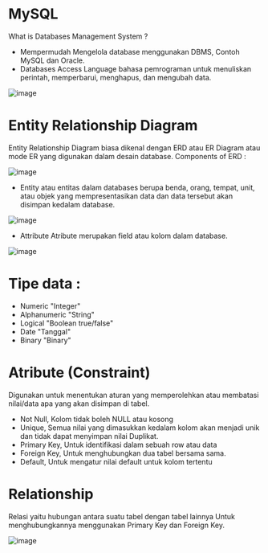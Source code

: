 # MySQL
What is Databases Management System ?
- Mempermudah Mengelola database menggunakan DBMS, Contoh MySQL dan Oracle.
- Databases Access Language bahasa pemrograman untuk menuliskan perintah, memperbarui, menghapus, dan mengubah data.
  
![image](https://github.com/user-attachments/assets/db22ab8a-21c1-4187-b9ae-38a8e7fee0a9)

# Entity Relationship Diagram
Entity Relationship Diagram biasa dikenal dengan ERD atau ER Diagram atau mode ER yang digunakan dalam desain database.
Components of ERD :

![image](https://github.com/user-attachments/assets/2cb694f8-b456-4060-9e20-ac99212784ac)
- Entity atau entitas dalam databases berupa benda, orang, tempat, unit, atau objek yang mempresentasikan data dan data tersebut akan disimpan kedalam database.

![image](https://github.com/user-attachments/assets/767a15c9-4f90-4327-a3ed-b10afdb7f4f1)

- Attribute 
Atribute merupakan field atau kolom dalam database.

![image](https://github.com/user-attachments/assets/8cf6010f-6dab-4312-addc-dbb374c777cb)

# Tipe data :
- Numeric "Integer"
- Alphanumeric "String"
- Logical "Boolean true/false"
- Date "Tanggal"
- Binary "Binary"

# Atribute (Constraint)
Digunakan untuk menentukan aturan yang memperolehkan atau membatasi nilai/data apa yang akan disimpan di tabel.
- Not Null, Kolom tidak boleh NULL atau kosong
- Unique, Semua nilai yang dimasukkan kedalam kolom akan menjadi unik dan tidak dapat menyimpan nilai Duplikat.
- Primary Key, Untuk identifikasi dalam sebuah row atau data
- Foreign Key, Untuk menghubungkan dua tabel bersama sama.
- Default, Untuk mengatur nilai default untuk kolom tertentu

 # Relationship
 Relasi yaitu hubungan antara suatu tabel dengan tabel lainnya Untuk menghubungkannya menggunakan Primary Key dan Foreign Key.
 
 ![image](https://github.com/user-attachments/assets/6cc5e2f9-925f-467f-81cc-009d217f3a23)

 
